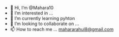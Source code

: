 - 👋 Hi, I’m @Mahara10
- 👀 I’m interested in ...
- 🌱 I’m currently learning pyhton
- 💞️ I’m looking to collaborate on ...
- 📫 How to reach me ... mahararahul8@gmail.com

<!---
Mahara10/Mahara10 is a ✨ special ✨ repository because its `README.md` (this file) appears on your GitHub profile.
You can click the Preview link to take a look at your changes.
--->

